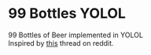 # 99 Bottles YOLOL
 99 Bottles of Beer implemented in YOLOL    
 Inspired by [this](https://www.reddit.com/r/starbase/comments/pgjmra/one_of_you_guys_need_to_fix_this/) thread on reddit.
